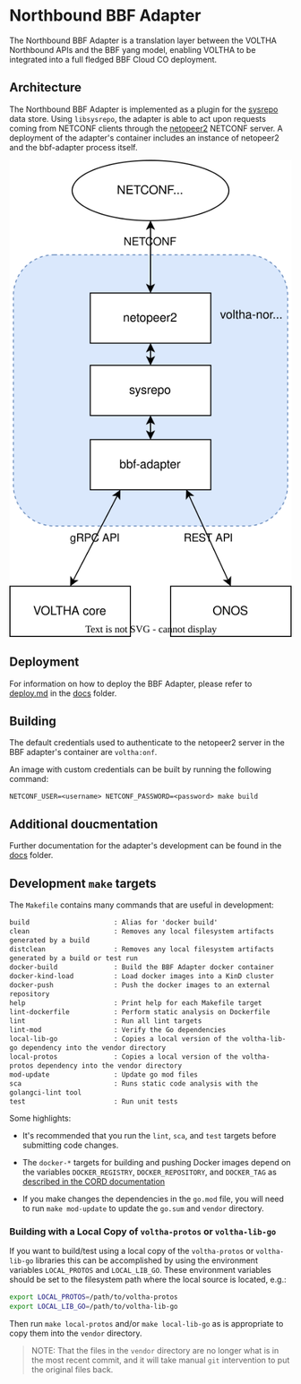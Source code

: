 # Northbound BBF Adapter

The Northbound BBF Adapter is a translation layer between the VOLTHA Northbound APIs and the BBF yang model, enabling VOLTHA to be integrated into a full fledged BBF Cloud CO deployment.

## Architecture

The Northbound BBF Adapter is implemented as a plugin for the [sysrepo](https://github.com/sysrepo/sysrepo) data store. Using `libsysrepo`, the adapter is able to act upon requests coming from NETCONF clients through the [netopeer2](https://github.com/CESNET/netopeer2) NETCONF server.
A deployment of the adapter's container includes an instance of netopeer2 and the bbf-adapter process itself.

![bbf-adapter-architecture](docs/images/bbf-adapter-architecture.svg)

## Deployment

For information on how to deploy the BBF Adapter, please refer to [deploy.md](docs/deploy.md) in the [docs](docs/README.md) folder.

## Building

The default credentials used to authenticate to the netopeer2 server in the BBF adapter's container are `voltha:onf`.

An image with custom credentials can be built by running the following command:

```
NETCONF_USER=<username> NETCONF_PASSWORD=<password> make build
```

## Additional doucmentation

Further documentation for the adapter's development can be found in the [docs](docs/README.md) folder.

## Development `make` targets

The `Makefile` contains many commands that are useful in development:

```
build                     : Alias for 'docker build'
clean                     : Removes any local filesystem artifacts generated by a build
distclean                 : Removes any local filesystem artifacts generated by a build or test run
docker-build              : Build the BBF Adapter docker container
docker-kind-load          : Load docker images into a KinD cluster
docker-push               : Push the docker images to an external repository
help                      : Print help for each Makefile target
lint-dockerfile           : Perform static analysis on Dockerfile
lint                      : Run all lint targets
lint-mod                  : Verify the Go dependencies
local-lib-go              : Copies a local version of the voltha-lib-go dependency into the vendor directory
local-protos              : Copies a local version of the voltha-protos dependency into the vendor directory
mod-update                : Update go mod files
sca                       : Runs static code analysis with the golangci-lint tool
test                      : Run unit tests
```

Some highlights:

- It's recommended that you run the `lint`, `sca`, and `test` targets before
  submitting code changes.

- The `docker-*` targets for building and pushing Docker images depend on the
  variables `DOCKER_REGISTRY`, `DOCKER_REPOSITORY`, and `DOCKER_TAG` as
  [described in the CORD
  documentation](https://guide.opencord.org/developer/test_release_software.html#publish-docker-container-images-to-public-dockerhub-job-docker-publish)

- If you make changes the dependencies in the `go.mod` file, you will need to
  run `make mod-update` to update the `go.sum` and `vendor` directory.

### Building with a Local Copy of `voltha-protos` or `voltha-lib-go`

If you want to build/test using a local copy of the `voltha-protos` or
`voltha-lib-go` libraries this can be accomplished by using the environment
variables `LOCAL_PROTOS` and `LOCAL_LIB_GO`. These environment variables should
be set to the filesystem path where the local source is located, e.g.:

```bash
export LOCAL_PROTOS=/path/to/voltha-protos
export LOCAL_LIB_GO=/path/to/voltha-lib-go
```

Then run `make local-protos` and/or `make local-lib-go` as is appropriate to
copy them into the `vendor` directory.

> NOTE: That the files in the `vendor` directory are no longer what is in the
> most recent commit, and it will take manual `git` intervention to put the
> original files back.
